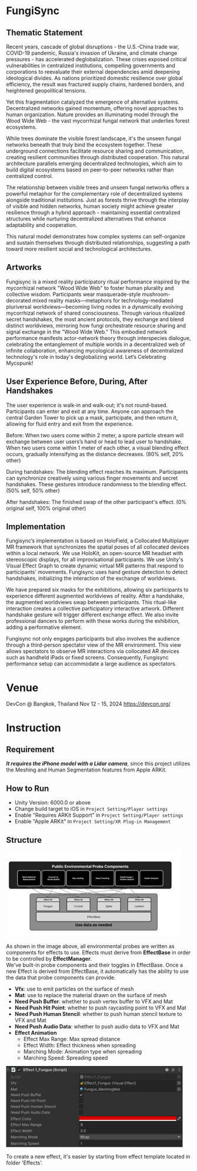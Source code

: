 # FungiSync

## Thematic Statement
Recent years, cascade of global disruptions - the U.S.-China trade war, COVID-19 pandemic, Russia's invasion of Ukraine, and climate change pressures - has accelerated deglobalization. These crises exposed critical vulnerabilities in centralized institutions, compelling governments and corporations to reevaluate their external dependencies amid deepening ideological divides. As nations prioritized domestic resilience over global efficiency, the result was fractured supply chains, hardened borders, and heightened geopolitical tensions.

Yet this fragmentation catalyzed the emergence of alternative systems. Decentralized networks gained momentum, offering novel approaches to human organization. Nature provides an illuminating model through the Wood Wide Web - the vast mycorrhizal fungal network that underlies forest ecosystems.

While trees dominate the visible forest landscape, it's the unseen fungal networks beneath that truly bind the ecosystem together. These underground connections facilitate resource sharing and communication, creating resilient communities through distributed cooperation. This natural architecture parallels emerging decentralized technologies, which aim to build digital ecosystems based on peer-to-peer networks rather than centralized control.

The relationship between visible trees and unseen fungal networks offers a powerful metaphor for the complementary role of decentralized systems alongside traditional institutions. Just as forests thrive through the interplay of visible and hidden networks, human society might achieve greater resilience through a hybrid approach - maintaining essential centralized structures while nurturing decentralized alternatives that enhance adaptability and cooperation.

This natural model demonstrates how complex systems can self-organize and sustain themselves through distributed relationships, suggesting a path toward more resilient social and technological architectures.

## Artworks

Fungisync is a mixed reality participatory ritual performance inspired by the mycorrhizal network "Wood Wide Web" to foster human plurality and collective wisdom. Participants wear masquerade-style mushroom-decorated mixed reality masks—metaphors for technology-mediated pluriversal worldviews—becoming living nodes in a dynamically evolving mycorrhizal network of shared consciousness. Through various ritualized secret handshakes, the most ancient protocols, they exchange and blend distinct worldviews, mirroring how fungi orchestrate resource sharing and signal exchange in the "Wood Wide Web." This embodied network performance manifests actor-network theory through interspecies dialogue, celebrating the entanglement of multiple worlds in a decentralized web of infinite collaboration, enhancing mycological awareness of decentralized technology's role in today's deglobalizing world. Let’s Celebrating Mycopunk!

## User Experience Before, During, After Handshakes

The user experience is walk-in and walk-out; it's not round-based. Participants can enter and exit at any time. Anyone can approach the central Garden Tower to pick up a mask, participate, and then return it, allowing for fluid entry and exit from the experience. 

Before: When two users come within 2 meter, a spore particle stream will exchange between user users’s hand or head to lead user to handshake. When two users come within 1 meter of each other, a visual blending effect occurs, gradually intensifying as the distance decreases. (80% self, 20% other) 

During handshakes: The blending effect reaches its maximum. Participants can synchronize creatively using various finger movements and secret handshakes. These gestures introduce randomness to the blending effect. (50% self, 50% other)

After handshakes: The finished swap of the other participant's effect. (0% original self, 100% original other)

## Implementation

Fungisync‘s implementation is based on HoloField, a Collocated Multiplayer MR framework that synchronizes the spatial poses of all collocated devices within a local network. We use HoloKit, an open-source MR headset with stereoscopic displays, for all improvisational participants. We use Unity's Visual Effect Graph to create dynamic virtual MR patterns that respond to participants' movements. Fungisync uses hand gesture detection to detect handshakes, initializing the interaction of the exchange of worldviews. 

We have prepared six masks for the exhibitions, allowing six participants to experience different augmented worldviews of reality. After a handshake, the augmented worldviews swap between participants. This ritual-like interaction creates a collective participatory interactive artwork. Different handshake gesture will trigger different exchange effect. We also invite professional dancers to perform with these works during the exhibition, adding a performative element. 

Fungisync not only engages participants but also involves the audience through a third-person spectator view of the MR environment. This view allows spectators to observe MR interactions via collocated AR devices such as handheld iPads or fixed screens. Consequently, Fungisync performance setup can accommodate a large audience as spectators.


# Venue

DevCon @ Bangkok, Thailand
Nov 12 - 15, 2024
https://devcon.org/

# Instruction
## Requirement
***It requires the iPhone model with a Lidar camera***, since this project utilizes the Meshing and Human Segmentation features from Apple ARKit.

## How to Run
- Unity Version: 6000.0 or above
- Change build target to iOS in `Project Setting/Player settings`
- Enable "Requires ARKit Support" in `Project Setting/Player settings`
- Enable "Apple ARKit" in `Project Setting/XR Plug-in Management`

## Structure
<div>
<img src="Documentation~/EffectStructure.png" width="480" />
</div>

As shown in the image above, all environmental probes are written as components for effects to use. 
Effects must derive from **EffectBase** in order to be controlled by **EffectManager**.
<br>
We've built-in probe components and their toggles in EffectBase. Once a new Effect is derived from EffectBase, it automatically has the ability to use the data that probe components can provide.

- **Vfx**: use to emit particles on the surface of mesh
- **Mat**: use to replace the material drawn on the surface of mesh
- **Need Push Buffer**: whether to push vertex buffer to VFX and Mat
- **Need Push Hit Point**: whether to push raycasting point to VFX and Mat
- **Need Push Human Stencil**: whether to push human stencil texture to VFX and Mat
- **Need Push Audio Data**: whether to push audio data to VFX and Mat
- **Effect Animation**
    - Effect Max Range: Max spread distance
    - Effect Width: Effect thickness when spreading
    - Marching Mode: Animation type when spreading
    - Marching Speed: Spreading speed
<div>
<img src="Documentation~/EffectTemplate.png" width="480" />
</div>

To create a new effect, it's easier by starting from effect template located in folder 'Effects'.


